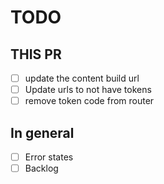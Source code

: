 # TODO

## THIS PR

- [ ] update the content build url
- [ ] Update urls to not have tokens
- [ ] remove token code from router

## In general

- [ ] Error states
- [ ] Backlog
